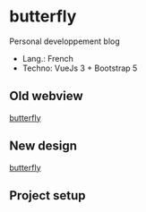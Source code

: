 # butterfly

Personal developpement blog

- Lang.: French
- Techno: VueJs 3 + Bootstrap 5

## Old webview

[butterfly](https://butterfly901605472.wordpress.com/)

## New design

[butterfly](https://butterfly-blog.herokuapp.com/)
## Project setup
